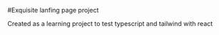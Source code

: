 #Exquisite lanfing page project

Created as a learning project to test typescript and tailwind with react
